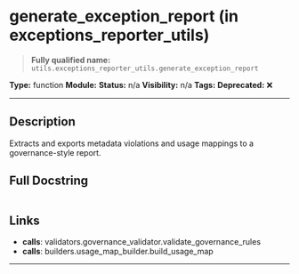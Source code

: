 # generate_exception_report (in exceptions_reporter_utils)
> **Fully qualified name:** `utils.exceptions_reporter_utils.generate_exception_report`

**Type:** function
**Module:** 
**Status:** n/a
**Visibility:** n/a
**Tags:** 
**Deprecated:** ❌

---

## Description
Extracts and exports metadata violations and usage mappings to a governance-style report.

## Full Docstring
```

```

## Links
- **calls**: validators.governance_validator.validate_governance_rules
- **calls**: builders.usage_map_builder.build_usage_map


---
